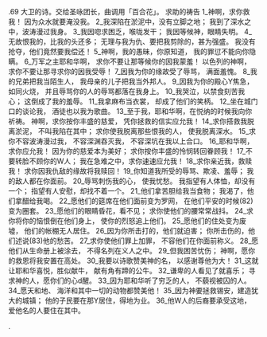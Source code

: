 .69 
大卫的诗。交给圣咏团长，曲调用「百合花」。 
求助的祷告 
1_神啊，求你救我！ 
因为众水就要淹没我。 
2_我深陷在淤泥中，没有立脚之地； 
我到了深水之中，波涛漫过我身。 
3_我因唿求困乏，喉咙发干； 
我因等候神，眼睛失明。 
4_无故恨我的，比我的头还多； 
无理与我为仇、要把我剪除的，甚为强盛。 
我没有抢夺，他们竟然要我偿还！ 
5_神啊，我的愚昧，你原知道， 
我的罪愆不能向你隐瞒。 
6_万军之主耶和华啊， 
求你不要让那等候你的因我蒙羞！ 
以色列的神啊， 
求你不要让那寻求你的因我受辱！ 
7_因我为你的缘故受了辱骂， 
满面羞愧。 
8_我的兄弟把我当陌生人， 
我母亲的儿子把我当外邦人。 
9_因我为你的殿心Y焦急，如同火烧， 
并且辱骂你的人的辱骂都落在我身上。 
10_我哭泣，以禁食刻苦我心； 
这倒成了我的羞辱。 
11_我拿麻布当衣裳， 
却成了他们的笑柄。 
12_坐在城门口的谈论我， 
酒徒也以我为歌曲。 
13_至于我，耶和华啊，在悦纳的时候我向你祈祷。 
神啊，求你按你丰盛的慈爱， 
凭你拯救的信实应允我！ 
14_求你搭救我脱离淤泥， 
不叫我陷在其中； 
求你使我脱离那些恨我的人， 
使我脱离深水。 
15_求你不容波涛漫过我， 
不容深渊吞灭我， 
不容深坑在我以上合口。 
16_耶和华啊，求你应允我！ 
因为你的慈爱本为美好； 
求你按你丰盛的怜悯转回眷顾我！ 
17_不要转脸不顾你的W人； 
我在急难之中，求你速速应允我！ 
18_求你亲近我，救赎我！ 
求你因我仇敌的缘故将我赎回！ 
19_你知道我所受的辱骂、欺凌、羞辱； 
我的敌人都在你面前。 
20_辱骂刺伤我的心， 
使我忧愁。 
我指望有人体恤，却没有一个； 
指望有人安慰，却找不着一个。 
21_他们拿苦胆给我当食物； 
我渴了，他们拿醋给我喝。 
22_愿他们的筵席在他们面前变为罗网， 
在他们平安的时候(82)变为圈套。 
23_愿他们的眼睛昏花，看不见； 
求你使他们的腰常常战抖。 
24_求你将你的恼恨倒在他们身上， 
使你的烈怒追上他们。 
25_愿他们的住处变为废墟， 
他们的帐棚无人居住。 
26_因为你所击打的，他们就迫害； 
你所击伤的，他们述说(83)他的愁苦。 
27_求你使他们罪上加罪， 
不容他们在你面前称义。 
28_愿他们从生命册上被涂去， 
不得名列在义人之中。 
29_但我困苦忧伤； 
神啊，愿你的救恩将我安置在高处。 
30_我要以诗歌赞美神的名， 
以感谢尊他为大！ 
31_这就让耶和华喜悦，胜似献牛， 
献有角有蹄的公牛。 
32_谦卑的人看见了就喜乐； 
寻求神的人，愿你们的心d醒。 
33_因为耶和华听了穷乏的人， 
不藐视被囚的人。 
34_愿天和地、 
海洋和其中一切的动物都赞美他！ 
35_因为神要拯救锡安，建造犹大的城镇； 
他的子民要在那Y居住，得地为业。 
36_他W人的后裔要承受这地， 
爱他名的人要住在其中。 

.